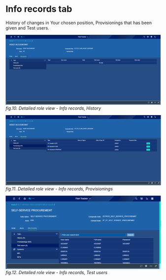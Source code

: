 # Info records tab 

History of changes in Your chosen position, Provisionings that has been given and Test users. 

![](../res/detailed_role_view_info_records.png)
*fig.10. Detailed role view - Info records, History*

![](../res/detailed_role_view_info_records_provisioning.png)
*fig.11. Detailed role view - Info records, Provisionings*

![](../res/detailed_role_view_info_records_test_users.png)
*fig.12. Detailed role view - Info records, Test users*